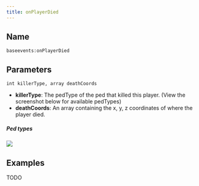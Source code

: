 ```yaml
---
title: onPlayerDied
---
```


Name
----------
```
baseevents:onPlayerDied
```

Parameters
----------

```
int killerType, array deathCoords
```

- **killerType**: The pedType of the ped that killed this player. (View the screenshot below for available pedTypes)
- **deathCoords**: An array containing the x, y, z coordinates of where the player died.


##### Ped types
![](/ped_types.png)

Examples
--------

TODO
